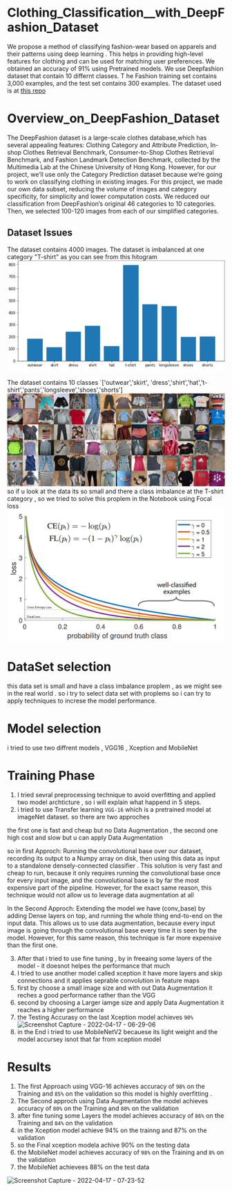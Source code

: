 # Clothing_Classification__with_DeepFashion_Dataset

We propose a method of classifying fashion-wear based on apparels and their patterns using deep learning .
This helps in providing high-level features for clothing and can be used for matching user preferences. 
We obtained an accuracy of 91% using Pretrained models. 
We use Deepfashion  dataset that contain 10 differnt classes. T
he Fashion  training set contains 3,000 examples, and the test set contains 300 examples. The dataset used is at [this repo](https://github.com/alexeygrigorev/clothing-dataset)

# Overview_on_DeepFashion_Dataset

The DeepFashion dataset is a large-scale clothes database,which has several appealing features: Clothing Category and Attribute Prediction,
In-shop Clothes Retrieval Benchmark, Consumer-to-Shop Clothes Retrieval Benchmark, and Fashion Landmark Detection Benchmark,
collected by the Multimedia Lab at the Chinese University of Hong Kong. 
However, for our project, we’ll use only the Category  Prediction dataset because we’re going to work on  classifying clothing in existing images.
For this project, we made our own data subset, reducing the volume of images and category specificity, 
for simplicity and lower computation costs.
We reduced our classification from DeepFashion’s original 46 categories to 10 categories. Then, we selected 100-120 images from each of our simplified categories.

## Dataset Issues
The dataset contains 4000 images. 
The dataset is imbalanced at one category "T-shirt" as you can see from this hitogram 
![Data stastics](/Notebook_img/Data_histo.png)


The dataset contains 10 classes `['outwear','skirt', 'dress','shirt','hat','t-shirt','pants','longsleeve','shoes','shorts']![plot](/Notebook_img/classes.jpg)
so if u look at the data its so small and there a class imbalance at the T-shirt category , so we tried to solve this proplem in the Notebook using Focal loss![plot](/Notebook_img/Focal_loss_1.png)


# DataSet selection
this data set is small and have a class imbalance proplem , as we might see in the real world .
so i try to select data set with proplems so i can try to apply techniques to increse the model performance.
# Model selection
i tried to use two diffrent models , VGG16 , Xception and MobileNet 


# Training Phase
1. I tried sevral preprocessing technique to avoid overfitting and applied two model archticture , so i will explain what happend in 5 steps.
2. i tried to use Transfer learning `VGG-16` which is a pretrained model at imageNet dataset. so there are two approches 

the first one is fast and cheap but no Data Augmentation , the second one high cost and slow but u can apply Data Augmentation 

  so in first Approch:
     Running the convolutional base over our dataset, recording its output to a Numpy array on disk, then using this data as input to a standalone densely-connected classifier .
     This solution is very fast and cheap to run, because it only requires running the convolutional base once for every input image, 
     and the convolutional base is by far the most expensive part of the pipeline. However, for the exact same reason,
     this technique would not allow us to leverage data augmentation at all
     
  In the Second Approch:
     Extending the model we have (conv_base) by adding Dense layers on top, and running the whole thing end-to-end on the input data.
     This allows us to use data augmentation, because every input image is going through the convolutional base every time it is seen by the model. However, 
     for this same reason, this technique is far more expensive than the first one.
     
3. After that i tried to use fine tuning , by in freeaing some layers of the model - it doesnot helpes the performance that much 
4. I tried to use another model called xception it have more layers and skip connections and it applies seprable convolution in feature maps 
5. first by choose a small image size  and with out Data Augmentation it reches a good performance rather than the VGG
6. second by choosing a Larger iamge size and apply Data Augmentation it reaches a higher performance 
7. the Testing Accurasy on the last Xception model achieves `90%` ![Screenshot Capture - 2022-04-17 - 06-29-06](https://user-images.githubusercontent.com/47063541/163700503-8d3b6289-0ef8-4b95-8013-983a0e03ff28.png)
8. in the End i tried to use MobileNetV2 becauese its light weight and the model accursey isnot that far from xception model



# Results
1. The first Approach using VGG-16 achieves accuracy of `98%` on the Training and `85%` on the validation so this model is highly overfitting .
2. The Second approch using Data Augmentation the model achieves accuracy of `80%` on the Training and `80%` on the validation
3. after fine tuning some Layers the model achieves accuracy of `86%` on the Training and `84%` on the validation
4. in the Xception model achieve 94% on the trainng and 87% on the validation 
5. so the Final  xception modela achive 90% on the testing data
6. the MobileNet model achieves accuracy of `98%` on the Training and `8%` on the validation
7. the MobileNet achievees 88% on the test data 

![Screenshot Capture - 2022-04-17 - 07-23-52](https://user-images.githubusercontent.com/47063541/163701674-d4ba1188-2dba-4f2e-b160-e066c8d2852a.png)


